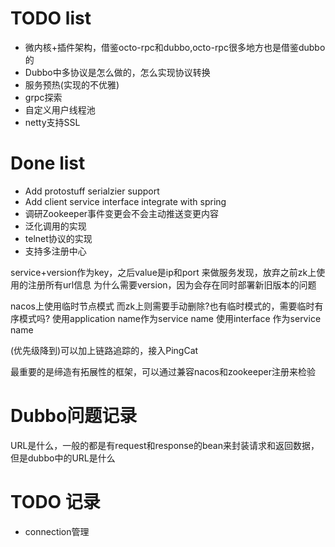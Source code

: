 # TODO list

* 微内核+插件架构，借鉴octo-rpc和dubbo,octo-rpc很多地方也是借鉴dubbo的
* Dubbo中多协议是怎么做的，怎么实现协议转换
* 服务预热(实现的不优雅)
* grpc探索
* 自定义用户线程池
* netty支持SSL

# Done list

* Add protostuff serialzier support
* Add client service interface integrate with spring 
* 调研Zookeeper事件变更会不会主动推送变更内容
* 泛化调用的实现
* telnet协议的实现
* 支持多注册中心

service+version作为key，之后value是ip和port
    来做服务发现，放弃之前zk上使用的注册所有url信息
为什么需要version，因为会存在同时部署新旧版本的问题

nacos上使用临时节点模式
而zk上则需要手动删除?也有临时模式的，需要临时有序模式吗? 
使用application name作为service name
使用interface 作为service name

(优先级降到)可以加上链路追踪的，接入PingCat

最重要的是缔造有拓展性的框架，可以通过兼容nacos和zookeeper注册来检验

# Dubbo问题记录

URL是什么，一般的都是有request和response的bean来封装请求和返回数据，但是dubbo中的URL是什么

# TODO 记录

* connection管理